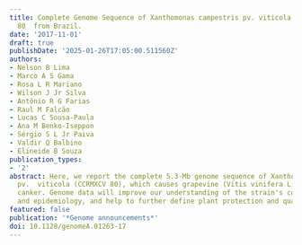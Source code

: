 ```yaml
---
title: Complete Genome Sequence of Xanthomonas campestris pv. viticola Strain CCRMXCV
  80  from Brazil.
date: '2017-11-01'
draft: true
publishDate: '2025-01-26T17:05:00.511560Z'
authors:
- Nelson B Lima
- Marco A S Gama
- Rosa L R Mariano
- Wilson J Jr Silva
- Antônio R G Farias
- Raul M Falcão
- Lucas C Sousa-Paula
- Ana M Benko-Iseppon
- Sérgio S L Jr Paiva
- Valdir Q Balbino
- Elineide B Souza
publication_types:
- '2'
abstract: Here, we report the complete 5.3-Mb genome sequence of Xanthomonas campestris
  pv.  viticola (CCRMXCV 80), which causes grapevine (Vitis vinifera L.) bacterial
  canker. Genome data will improve our understanding of the strain's comparative genomics
  and epidemiology, and help to further define plant protection and quarantine procedures.
featured: false
publication: '*Genome announcements*'
doi: 10.1128/genomeA.01263-17
---
```


